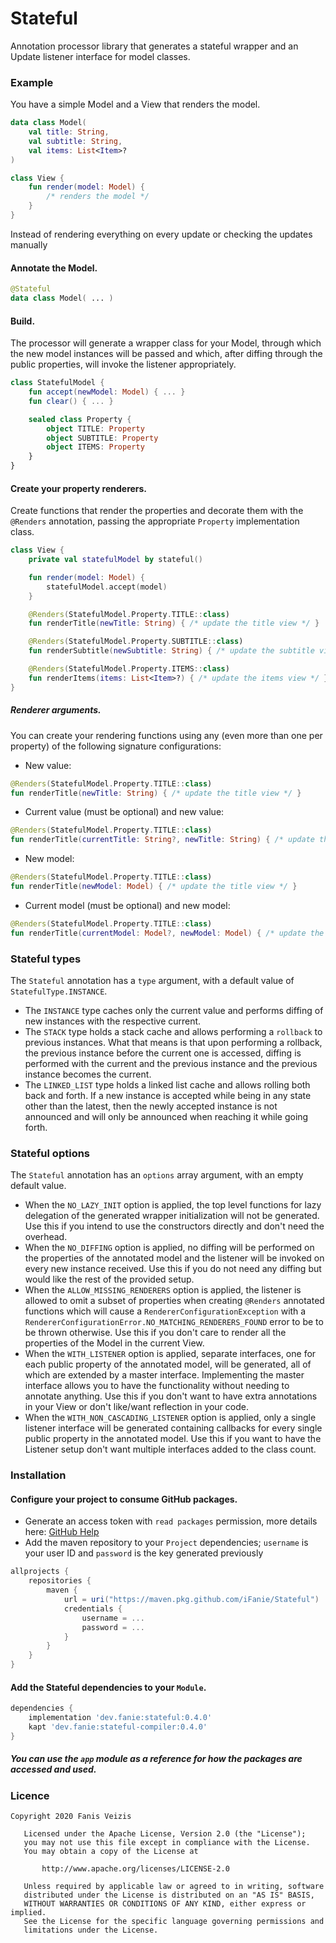 # Stateful
Annotation processor library that generates a stateful wrapper and an Update listener interface for
model classes.

### Example
You have a simple Model and a View that renders the model.

```kotlin
data class Model(
    val title: String,
    val subtitle: String,
    val items: List<Item>?
)

class View {
    fun render(model: Model) {
        /* renders the model */
    }
}
```

Instead of rendering everything on every update or checking the updates manually

#### Annotate the Model.

```kotlin
@Stateful
data class Model( ... )
```

#### Build.

The processor will generate a wrapper class for your Model, through which the new model instances 
will be passed and which, after diffing through the public properties, will invoke the listener 
appropriately.

```kotlin
class StatefulModel {
    fun accept(newModel: Model) { ... }
    fun clear() { ... }

    sealed class Property {
        object TITLE: Property
        object SUBTITLE: Property
        object ITEMS: Property
    }
}
```

#### Create your property renderers.
Create functions that render the properties and decorate them with the `@Renders` annotation,
passing the appropriate `Property` implementation class.

```kotlin
class View {
    private val statefulModel by stateful()

    fun render(model: Model) {
        statefulModel.accept(model)
    }

    @Renders(StatefulModel.Property.TITLE::class)
    fun renderTitle(newTitle: String) { /* update the title view */ }

    @Renders(StatefulModel.Property.SUBTITLE::class)
    fun renderSubtitle(newSubtitle: String) { /* update the subtitle view */ }

    @Renders(StatefulModel.Property.ITEMS::class)
    fun renderItems(items: List<Item>?) { /* update the items view */ }
}
```

##### Renderer arguments.
You can create your rendering functions using any (even more than one per property) of the following
signature configurations:

* New value:
```kotlin
@Renders(StatefulModel.Property.TITLE::class)
fun renderTitle(newTitle: String) { /* update the title view */ }
```

* Current value (must be optional) and new value:
```kotlin
@Renders(StatefulModel.Property.TITLE::class)
fun renderTitle(currentTitle: String?, newTitle: String) { /* update the title view */ }
```

* New model:
```kotlin
@Renders(StatefulModel.Property.TITLE::class)
fun renderTitle(newModel: Model) { /* update the title view */ }
```

* Current model (must be optional) and new model:
```kotlin
@Renders(StatefulModel.Property.TITLE::class)
fun renderTitle(currentModel: Model?, newModel: Model) { /* update the title view */ }
```

### Stateful types
The `Stateful` annotation has a `type` argument, with a default value of `StatefulType.INSTANCE`.

- The `INSTANCE` type caches only the current value and performs diffing of new instances with
  the respective current.
- The `STACK` type holds a stack cache and allows performing a `rollback` to previous instances.
  What that means is that upon performing a rollback, the previous instance before the current one
  is accessed, diffing is performed with the current and the previous instance and the previous
  instance becomes the current.
- The `LINKED_LIST` type holds a linked list cache and allows rolling both back and forth. If a
  new instance is accepted while being in any state other than the latest, then the newly accepted
  instance is not announced and will only be announced when reaching it while going forth.

### Stateful options
The `Stateful` annotation has an `options` array argument, with an empty default value.

- When the `NO_LAZY_INIT` option is applied, the top level functions for lazy delegation of the 
  generated wrapper initialization will not be generated. Use this if you intend to use the
  constructors directly and don't need the overhead.
- When the `NO_DIFFING` option is applied, no diffing will be performed on the properties of the 
  annotated model and the listener will be invoked on every new instance received. Use this if you
  do not need any diffing but would like the rest of the provided setup.
- When the `ALLOW_MISSING_RENDERERS` option is applied, the listener is allowed to omit a subset of 
  properties when creating `@Renders` annotated functions which will cause a 
  `RendererConfigurationException` with a `RendererConfigurationError.NO_MATCHING_RENDERERS_FOUND`
  error to be to be thrown otherwise. Use this if you don't care to render all the properties of
  the Model in the current View.
- When the `WITH_LISTENER` option is applied, separate interfaces, one for each public property of 
  the annotated model, will be generated, all of which are extended by a master interface. Implementing
  the master interface allows you to have the functionality without needing to annotate anything. 
  Use this if you don't want to have extra annotations in your View or don't like/want reflection in
  your code.
- When the `WITH_NON_CASCADING_LISTENER` option is applied, only a single listener interface will be 
  generated containing callbacks for every single public property in the annotated model. Use this
  if you want to have the Listener setup don't want multiple interfaces added to the class count.


### Installation
#### Configure your project to consume GitHub packages.
- Generate an access token with `read packages` permission, more details here: [GitHub Help](https://help.github.com/en/packages/using-github-packages-with-your-projects-ecosystem/configuring-gradle-for-use-with-github-packages)
- Add the maven repository to your `Project` dependencies; `username` is your user ID and `password` is the key
  generated previously

```groovy
allprojects {
    repositories {
        maven {
            url = uri("https://maven.pkg.github.com/iFanie/Stateful")
            credentials {
                username = ...
                password = ...
            }
        }
    }
}
```

#### Add the Stateful dependencies to your `Module`.

```groovy
dependencies {
    implementation 'dev.fanie:stateful:0.4.0'
    kapt 'dev.fanie:stateful-compiler:0.4.0'
}
```

##### You can use the `app` module as a reference for how the packages are accessed and used.

### Licence
```
Copyright 2020 Fanis Veizis

   Licensed under the Apache License, Version 2.0 (the "License");
   you may not use this file except in compliance with the License.
   You may obtain a copy of the License at

       http://www.apache.org/licenses/LICENSE-2.0

   Unless required by applicable law or agreed to in writing, software
   distributed under the License is distributed on an "AS IS" BASIS,
   WITHOUT WARRANTIES OR CONDITIONS OF ANY KIND, either express or implied.
   See the License for the specific language governing permissions and
   limitations under the License.
```
